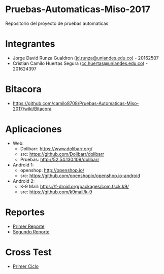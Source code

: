 # Pruebas-Automaticas-Miso-2017
Repositorio del proyecto de pruebas automaticas

# Integrantes
* Jorge David Runza Gualdron (jd.runza@uniandes.edu.co) - 20162507 
* Cristian Camilo Huertas Segura (cc.huertas@uniandes.edu.co) - 201624397 

# Bitacora
* https://github.com/camilo8708/Pruebas-Automaticas-Miso-2017/wiki/Bitacora 

# Aplicaciones
* Web:
   * Dolibarr: https://www.dolibarr.org/
   * src: https://github.com/Dolibarr/dolibarr 
   * Pruebas: http://52.54.130.109/dolibarr
* Android 1:  
   * openshop: http://openshop.io/  
   * src: https://github.com/openshopio/openshop.io-android 
* Android 2:  
   * K-9 Mail: https://f-droid.org/packages/com.fsck.k9/  
   * src: https://github.com/k9mail/k-9 

# Reportes
* [Primer Reporte](https://uniandes-my.sharepoint.com/personal/cc_huertas_uniandes_edu_co/_layouts/15/guestaccess.aspx?guestaccesstoken=lMr9WCrIidfCrH8wEjot7cQsyjiztLMjpXzSCyNSvPQ%3d&docid=2_00486ae3c5c5041d1b9ef5ff4796bec0e&rev=1)
* [Segundo Reporte](https://www.dropbox.com/s/exafly4ji8jb5gj/Ciclo%202%20Pruebas.pptx?dl=0)


# Cross Test
* [Primer Ciclo](https://github.com/camilo8708/Pruebas-Automaticas-Miso-2017/tree/master/Cross%20Test%20Cilco%201)
